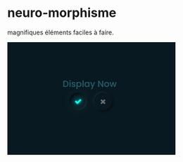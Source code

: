 # neuro-morphisme

magnifiques éléments faciles à faire.

[![ici](./src/css/bouton.PNG)](https://franckdun.github.io/neuro-morphisme/)
